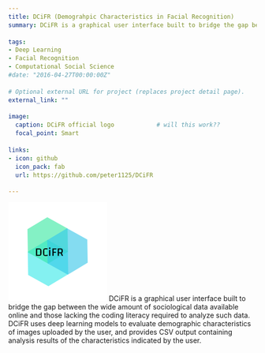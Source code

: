```yaml
---
title: DCiFR (Demograhpic Characteristics in Facial Recognition)
summary: DCiFR is a graphical user interface built to bridge the gap between the wide amount of sociological data available online and those lacking the coding literacy required to analyze such data. DCiFR uses deep learning models to evaluate demographic characteristics of images uploaded by the user, and provides CSV output containing analysis results of the characteristics indicated by the user.

tags:
- Deep Learning
- Facial Recognition
- Computational Social Science
#date: "2016-04-27T00:00:00Z"

# Optional external URL for project (replaces project detail page).
external_link: ""

image:
  caption: DCiFR official logo            # will this work??
  focal_point: Smart

links:
- icon: github
  icon_pack: fab
  url: https://github.com/peter1125/DCiFR

---
```


![DCiFR Official Logo](logo.png)
DCiFR is a graphical user interface built to bridge the gap between the wide amount of sociological data available online and those lacking the coding literacy required to analyze such data. DCiFR uses deep learning models to evaluate demographic characteristics of images uploaded by the user, and provides CSV output containing analysis results of the characteristics indicated by the user.
